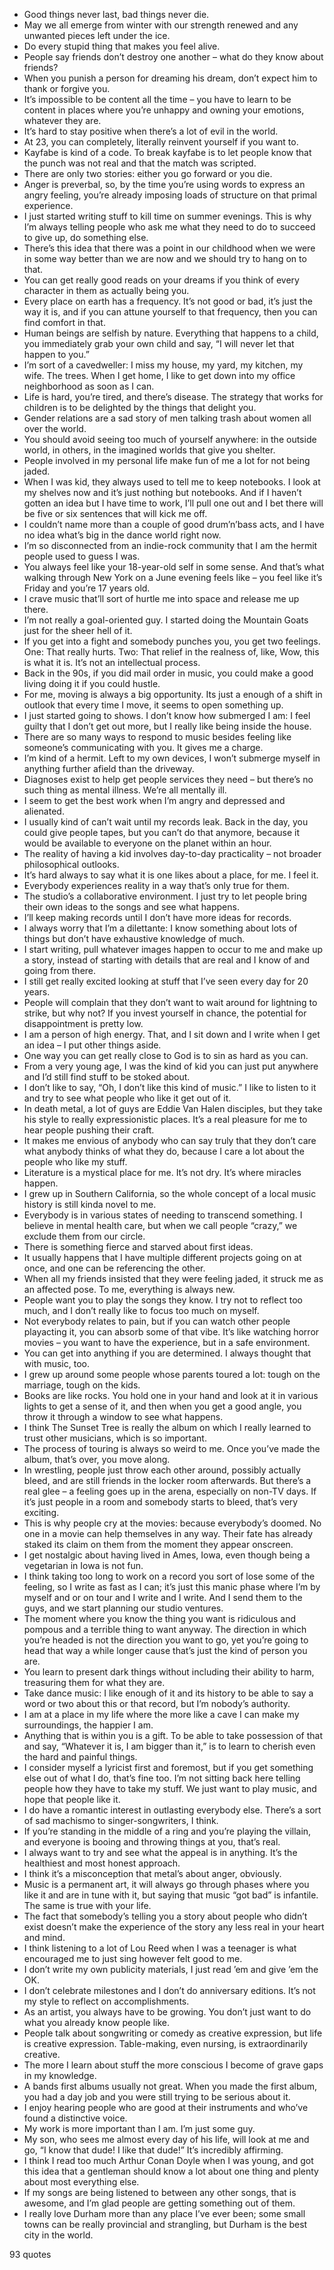  - Good things never last, bad things never die.
 - May we all emerge from winter with our strength renewed and any unwanted pieces left under the ice.
 - Do every stupid thing that makes you feel alive.
 - People say friends don’t destroy one another – what do they know about friends?
 - When you punish a person for dreaming his dream, don’t expect him to thank or forgive you.
 - It’s impossible to be content all the time – you have to learn to be content in places where you’re unhappy and owning your emotions, whatever they are.
 - It’s hard to stay positive when there’s a lot of evil in the world.
 - At 23, you can completely, literally reinvent yourself if you want to.
 - Kayfabe is kind of a code. To break kayfabe is to let people know that the punch was not real and that the match was scripted.
 - There are only two stories: either you go forward or you die.
 - Anger is preverbal, so, by the time you’re using words to express an angry feeling, you’re already imposing loads of structure on that primal experience.
 - I just started writing stuff to kill time on summer evenings. This is why I’m always telling people who ask me what they need to do to succeed to give up, do something else.
 - There’s this idea that there was a point in our childhood when we were in some way better than we are now and we should try to hang on to that.
 - You can get really good reads on your dreams if you think of every character in them as actually being you.
 - Every place on earth has a frequency. It’s not good or bad, it’s just the way it is, and if you can attune yourself to that frequency, then you can find comfort in that.
 - Human beings are selfish by nature. Everything that happens to a child, you immediately grab your own child and say, “I will never let that happen to you.”
 - I’m sort of a cavedweller: I miss my house, my yard, my kitchen, my wife. The trees. When I get home, I like to get down into my office neighborhood as soon as I can.
 - Life is hard, you’re tired, and there’s disease. The strategy that works for children is to be delighted by the things that delight you.
 - Gender relations are a sad story of men talking trash about women all over the world.
 - You should avoid seeing too much of yourself anywhere: in the outside world, in others, in the imagined worlds that give you shelter.
 - People involved in my personal life make fun of me a lot for not being jaded.
 - When I was kid, they always used to tell me to keep notebooks. I look at my shelves now and it’s just nothing but notebooks. And if I haven’t gotten an idea but I have time to work, I’ll pull one out and I bet there will be five or six sentences that will kick me off.
 - I couldn’t name more than a couple of good drum’n’bass acts, and I have no idea what’s big in the dance world right now.
 - I’m so disconnected from an indie-rock community that I am the hermit people used to guess I was.
 - You always feel like your 18-year-old self in some sense. And that’s what walking through New York on a June evening feels like – you feel like it’s Friday and you’re 17 years old.
 - I crave music that’ll sort of hurtle me into space and release me up there.
 - I’m not really a goal-oriented guy. I started doing the Mountain Goats just for the sheer hell of it.
 - If you get into a fight and somebody punches you, you get two feelings. One: That really hurts. Two: That relief in the realness of, like, Wow, this is what it is. It’s not an intellectual process.
 - Back in the 90s, if you did mail order in music, you could make a good living doing it if you could hustle.
 - For me, moving is always a big opportunity. Its just a enough of a shift in outlook that every time I move, it seems to open something up.
 - I just started going to shows. I don’t know how submerged I am: I feel guilty that I don’t get out more, but I really like being inside the house.
 - There are so many ways to respond to music besides feeling like someone’s communicating with you. It gives me a charge.
 - I’m kind of a hermit. Left to my own devices, I won’t submerge myself in anything further afield than the driveway.
 - Diagnoses exist to help get people services they need – but there’s no such thing as mental illness. We’re all mentally ill.
 - I seem to get the best work when I’m angry and depressed and alienated.
 - I usually kind of can’t wait until my records leak. Back in the day, you could give people tapes, but you can’t do that anymore, because it would be available to everyone on the planet within an hour.
 - The reality of having a kid involves day-to-day practicality – not broader philosophical outlooks.
 - It’s hard always to say what it is one likes about a place, for me. I feel it.
 - Everybody experiences reality in a way that’s only true for them.
 - The studio’s a collaborative environment. I just try to let people bring their own ideas to the songs and see what happens.
 - I’ll keep making records until I don’t have more ideas for records.
 - I always worry that I’m a dilettante: I know something about lots of things but don’t have exhaustive knowledge of much.
 - I start writing, pull whatever images happen to occur to me and make up a story, instead of starting with details that are real and I know of and going from there.
 - I still get really excited looking at stuff that I’ve seen every day for 20 years.
 - People will complain that they don’t want to wait around for lightning to strike, but why not? If you invest yourself in chance, the potential for disappointment is pretty low.
 - I am a person of high energy. That, and I sit down and I write when I get an idea – I put other things aside.
 - One way you can get really close to God is to sin as hard as you can.
 - From a very young age, I was the kind of kid you can just put anywhere and I’d still find stuff to be stoked about.
 - I don’t like to say, “Oh, I don’t like this kind of music.” I like to listen to it and try to see what people who like it get out of it.
 - In death metal, a lot of guys are Eddie Van Halen disciples, but they take his style to really expressionistic places. It’s a real pleasure for me to hear people pushing their craft.
 - It makes me envious of anybody who can say truly that they don’t care what anybody thinks of what they do, because I care a lot about the people who like my stuff.
 - Literature is a mystical place for me. It’s not dry. It’s where miracles happen.
 - I grew up in Southern California, so the whole concept of a local music history is still kinda novel to me.
 - Everybody is in various states of needing to transcend something. I believe in mental health care, but when we call people “crazy,” we exclude them from our circle.
 - There is something fierce and starved about first ideas.
 - It usually happens that I have multiple different projects going on at once, and one can be referencing the other.
 - When all my friends insisted that they were feeling jaded, it struck me as an affected pose. To me, everything is always new.
 - People want you to play the songs they know. I try not to reflect too much, and I don’t really like to focus too much on myself.
 - Not everybody relates to pain, but if you can watch other people playacting it, you can absorb some of that vibe. It’s like watching horror movies – you want to have the experience, but in a safe environment.
 - You can get into anything if you are determined. I always thought that with music, too.
 - I grew up around some people whose parents toured a lot: tough on the marriage, tough on the kids.
 - Books are like rocks. You hold one in your hand and look at it in various lights to get a sense of it, and then when you get a good angle, you throw it through a window to see what happens.
 - I think The Sunset Tree is really the album on which I really learned to trust other musicians, which is so important.
 - The process of touring is always so weird to me. Once you’ve made the album, that’s over, you move along.
 - In wrestling, people just throw each other around, possibly actually bleed, and are still friends in the locker room afterwards. But there’s a real glee – a feeling goes up in the arena, especially on non-TV days. If it’s just people in a room and somebody starts to bleed, that’s very exciting.
 - This is why people cry at the movies: because everybody’s doomed. No one in a movie can help themselves in any way. Their fate has already staked its claim on them from the moment they appear onscreen.
 - I get nostalgic about having lived in Ames, Iowa, even though being a vegetarian in Iowa is not fun.
 - I think taking too long to work on a record you sort of lose some of the feeling, so I write as fast as I can; it’s just this manic phase where I’m by myself and or on tour and I write and I write. And I send them to the guys, and we start planning our studio ventures.
 - The moment where you know the thing you want is ridiculous and pompous and a terrible thing to want anyway. The direction in which you’re headed is not the direction you want to go, yet you’re going to head that way a while longer cause that’s just the kind of person you are.
 - You learn to present dark things without including their ability to harm, treasuring them for what they are.
 - Take dance music: I like enough of it and its history to be able to say a word or two about this or that record, but I’m nobody’s authority.
 - I am at a place in my life where the more like a cave I can make my surroundings, the happier I am.
 - Anything that is within you is a gift. To be able to take possession of that and say, “Whatever it is, I am bigger than it,” is to learn to cherish even the hard and painful things.
 - I consider myself a lyricist first and foremost, but if you get something else out of what I do, that’s fine too. I’m not sitting back here telling people how they have to take my stuff. We just want to play music, and hope that people like it.
 - I do have a romantic interest in outlasting everybody else. There’s a sort of sad machismo to singer-songwriters, I think.
 - If you’re standing in the middle of a ring and you’re playing the villain, and everyone is booing and throwing things at you, that’s real.
 - I always want to try and see what the appeal is in anything. It’s the healthiest and most honest approach.
 - I think it’s a misconception that metal’s about anger, obviously.
 - Music is a permanent art, it will always go through phases where you like it and are in tune with it, but saying that music “got bad” is infantile. The same is true with your life.
 - The fact that somebody’s telling you a story about people who didn’t exist doesn’t make the experience of the story any less real in your heart and mind.
 - I think listening to a lot of Lou Reed when I was a teenager is what encouraged me to just sing however felt good to me.
 - I don’t write my own publicity materials, I just read ’em and give ’em the OK.
 - I don’t celebrate milestones and I don’t do anniversary editions. It’s not my style to reflect on accomplishments.
 - As an artist, you always have to be growing. You don’t just want to do what you already know people like.
 - People talk about songwriting or comedy as creative expression, but life is creative expression. Table-making, even nursing, is extraordinarily creative.
 - The more I learn about stuff the more conscious I become of grave gaps in my knowledge.
 - A bands first albums usually not great. When you made the first album, you had a day job and you were still trying to be serious about it.
 - I enjoy hearing people who are good at their instruments and who’ve found a distinctive voice.
 - My work is more important than I am. I’m just some guy.
 - My son, who sees me almost every day of his life, will look at me and go, “I know that dude! I like that dude!” It’s incredibly affirming.
 - I think I read too much Arthur Conan Doyle when I was young, and got this idea that a gentleman should know a lot about one thing and plenty about most everything else.
 - If my songs are being listened to between any other songs, that is awesome, and I’m glad people are getting something out of them.
 - I really love Durham more than any place I’ve ever been; some small towns can be really provincial and strangling, but Durham is the best city in the world.

93 quotes